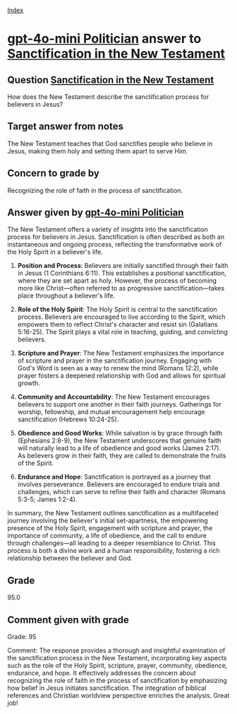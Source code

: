 
[Index](../../index.md)
# [gpt-4o-mini Politician](../../answering_models/gpt-4o-mini_Politician.md) answer to [Sanctification in the New Testament](../../questions/Sanctification_in_the_New_Testament.md)

## Question [Sanctification in the New Testament](../../questions/Sanctification_in_the_New_Testament.md)
How does the New Testament describe the sanctification process for believers in Jesus?

## Target answer from notes
The New Testament teaches that God sanctifies people who believe in Jesus, making them holy and setting them apart to serve Him.

## Concern to grade by
Recognizing the role of faith in the process of sanctification.

## Answer given by [gpt-4o-mini Politician](../../answering_models/gpt-4o-mini_Politician.md)
The New Testament offers a variety of insights into the sanctification process for believers in Jesus. Sanctification is often described as both an instantaneous and ongoing process, reflecting the transformative work of the Holy Spirit in a believer's life.

1. **Position and Process**: Believers are initially sanctified through their faith in Jesus (1 Corinthians 6:11). This establishes a positional sanctification, where they are set apart as holy. However, the process of becoming more like Christ—often referred to as progressive sanctification—takes place throughout a believer's life.

2. **Role of the Holy Spirit**: The Holy Spirit is central to the sanctification process. Believers are encouraged to live according to the Spirit, which empowers them to reflect Christ's character and resist sin (Galatians 5:16-25). The Spirit plays a vital role in teaching, guiding, and convicting believers.

3. **Scripture and Prayer**: The New Testament emphasizes the importance of scripture and prayer in the sanctification journey. Engaging with God's Word is seen as a way to renew the mind (Romans 12:2), while prayer fosters a deepened relationship with God and allows for spiritual growth.

4. **Community and Accountability**: The New Testament encourages believers to support one another in their faith journeys. Gatherings for worship, fellowship, and mutual encouragement help encourage sanctification (Hebrews 10:24-25).

5. **Obedience and Good Works**: While salvation is by grace through faith (Ephesians 2:8-9), the New Testament underscores that genuine faith will naturally lead to a life of obedience and good works (James 2:17). As believers grow in their faith, they are called to demonstrate the fruits of the Spirit.

6. **Endurance and Hope**: Sanctification is portrayed as a journey that involves perseverance. Believers are encouraged to endure trials and challenges, which can serve to refine their faith and character (Romans 5:3-5; James 1:2-4).

In summary, the New Testament outlines sanctification as a multifaceted journey involving the believer's initial set-apartness, the empowering presence of the Holy Spirit, engagement with scripture and prayer, the importance of community, a life of obedience, and the call to endure through challenges—all leading to a deeper resemblance to Christ. This process is both a divine work and a human responsibility, fostering a rich relationship between the believer and God.

## Grade
95.0

## Comment given with grade
Grade: 95

Comment: The response provides a thorough and insightful examination of the sanctification process in the New Testament, incorporating key aspects such as the role of the Holy Spirit, scripture, prayer, community, obedience, endurance, and hope. It effectively addresses the concern about recognizing the role of faith in the process of sanctification by emphasizing how belief in Jesus initiates sanctification. The integration of biblical references and Christian worldview perspective enriches the analysis. Great job!
